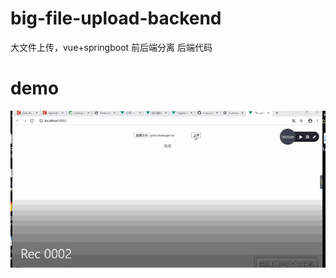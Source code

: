 # big-file-upload-backend
大文件上传，vue+springboot 前后端分离 后端代码

# demo
![demo](https://github.com/Mng12345/big-file-upload-backend/blob/master/demo.gif)
